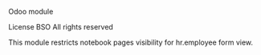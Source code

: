 Odoo module

License BSO All rights reserved

This module restricts notebook pages visibility for hr.employee form view.





